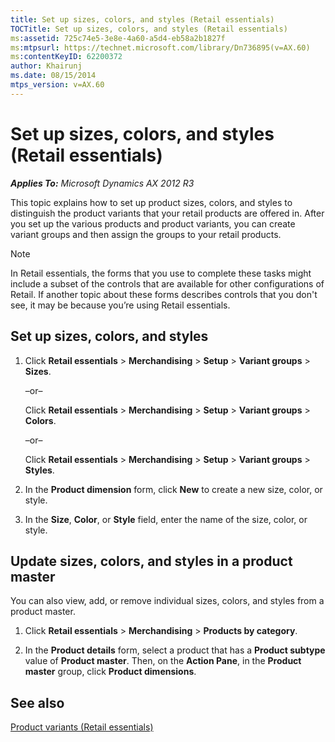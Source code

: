 ```yaml
---
title: Set up sizes, colors, and styles (Retail essentials)
TOCTitle: Set up sizes, colors, and styles (Retail essentials)
ms:assetid: 725c74e5-3e8e-4a60-a5d4-eb58a2b1827f
ms:mtpsurl: https://technet.microsoft.com/library/Dn736895(v=AX.60)
ms:contentKeyID: 62200372
author: Khairunj
ms.date: 08/15/2014
mtps_version: v=AX.60
---
```


# Set up sizes, colors, and styles (Retail essentials) 


_**Applies To:** Microsoft Dynamics AX 2012 R3_

This topic explains how to set up product sizes, colors, and styles to distinguish the product variants that your retail products are offered in. After you set up the various products and product variants, you can create variant groups and then assign the groups to your retail products.


> [!NOTE]
> <P>In Retail essentials, the forms that you use to complete these tasks might include a subset of the controls that are available for other configurations of Retail. If another topic about these forms describes controls that you don't see, it may be because you’re using Retail essentials.</P>



## Set up sizes, colors, and styles

1.  Click **Retail essentials** \> **Merchandising** \> **Setup** \> **Variant groups** \> **Sizes**.
    
    –or–
    
    Click **Retail essentials** \> **Merchandising** \> **Setup** \> **Variant groups** \> **Colors**.
    
    –or–
    
    Click **Retail essentials** \> **Merchandising** \> **Setup** \> **Variant groups** \> **Styles**.

2.  In the **Product dimension** form, click **New** to create a new size, color, or style.

3.  In the **Size**, **Color**, or **Style** field, enter the name of the size, color, or style.

## Update sizes, colors, and styles in a product master

You can also view, add, or remove individual sizes, colors, and styles from a product master.

1.  Click **Retail essentials** \> **Merchandising** \> **Products by category**.

2.  In the **Product details** form, select a product that has a **Product subtype** value of **Product master**. Then, on the **Action Pane**, in the **Product master** group, click **Product dimensions**.

## See also

[Product variants (Retail essentials)](product-variants-retail-essentials.md)

  


